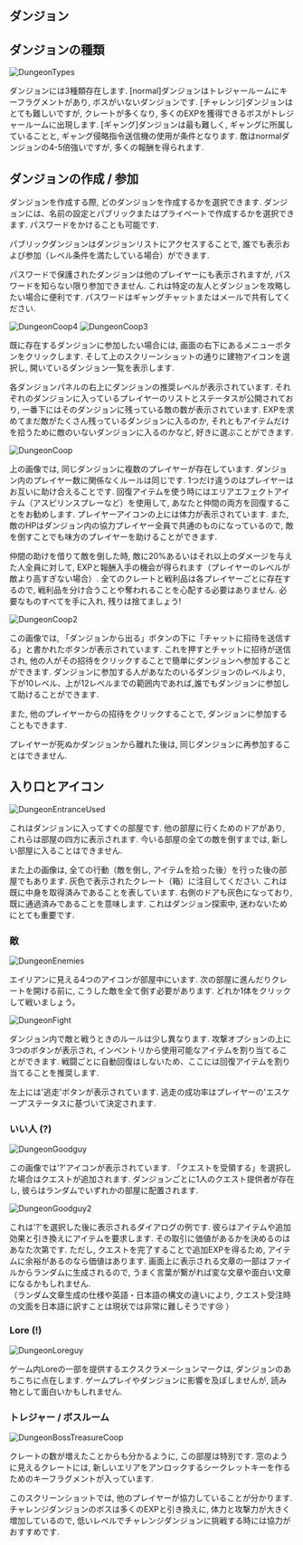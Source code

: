 ## ダンジョン

## ダンジョンの種類
  
![DungeonTypes](/resources/mobile-tutorial/DungeonTypes.png)
  
ダンジョンには3種類存在します. [normal]ダンジョンはトレジャールームにキーフラグメントがあり, ボスがいないダンジョンです. [チャレンジ]ダンジョンはとても難しいですが, クレートが多くなり, 多くのEXPを獲得できるボスがトレジャールームに出現します. [ギャング]ダンジョンは最も難しく, ギャングに所属していることと, ギャング侵略指令送信機の使用が条件となります. 敵はnormalダンジョンの4-5倍強いですが, 多くの報酬を得られます.

## ダンジョンの作成 / 参加
  
ダンジョンを作成する際, どのダンジョンを作成するかを選択できます. ダンジョンには、名前の設定とパブリックまたはプライベートで作成するかを選択できます. パスワードをかけることも可能です.

パブリックダンジョンはダンジョンリストにアクセスすることで, 誰でも表示および参加（レベル条件を満たしている場合）ができます.  

パスワードで保護されたダンジョンは他のプレイヤーにも表示されますが, パスワードを知らない限り参加できません. これは特定の友人とダンジョンを攻略したい場合に便利です. パスワードはギャングチャットまたはメールで共有してください.

![DungeonCoop4](/resources/mobile-tutorial/DungeonCoop4.png)
![DungeonCoop3](/resources/mobile-tutorial/DungeonCoop3.png)

既に存在するダンジョンに参加したい場合には, 画面の右下にあるメニューボタンをクリックします. そして上のスクリーンショットの通りに建物アイコンを選択し, 開いているダンジョン一覧を表示します.

各ダンジョンパネルの右上にダンジョンの推奨レベルが表示されています. それぞれのダンジョンに入っているプレイヤーのリストとステータスが公開されており, 一番下にはそのダンジョンに残っている敵の数が表示されています. EXPを求めてまだ敵がたくさん残っているダンジョンに入るのか, それともアイテムだけを拾うために敵のいないダンジョンに入るのかなど, 好きに選ぶことができます.  

![DungeonCoop](/resources/mobile-tutorial/DungeonCoop.png)
  
上の画像では, 同じダンジョンに複数のプレイヤーが存在しています. ダンジョン内のプレイヤー数に関係なくルールは同じです. 1つだけ違うのはプレイヤーはお互いに助け合えることです. 回復アイテムを使う時にはエリアエフェクトアイテム（アスピリンスプレーなど）を使用して, あなたと仲間の両方を回復することをお勧めします. プレイヤーアイコンの上には体力が表示されています. また, 敵のHPはダンジョン内の協力プレイヤー全員で共通のものになっているので, 敵を倒すことでも味方のプレイヤーを助けることができます.  

仲間の助けを借りて敵を倒した時, 敵に20%あるいはそれ以上のダメージを与えた人全員に対して, EXPと報酬入手の機会が得られます（プレイヤーのレベルが敵より高すぎない場合）. 全てのクレートと戦利品は各プレイヤーごとに存在するので, 戦利品を分け合うことや奪われることを心配する必要はありません. 必要なものすべてを手に入れ, 残りは捨てましょう!

![DungeonCoop2](/resources/mobile-tutorial/DungeonCoop2.png)

この画像では, 「ダンジョンから出る」ボタンの下に「チャットに招待を送信する」と書かれたボタンが表示されています. これを押すとチャットに招待が送信され, 他の人がその招待をクリックすることで簡単にダンジョンへ参加することができます. ダンジョンに参加する人があなたのいるダンジョンのレベルより, 下が10レベル、上が12レベルまでの範囲内であれば,誰でもダンジョンに参加して助けることができます.

また, 他のプレイヤーからの招待をクリックすることで, ダンジョンに参加することもできます.

プレイヤーが死ぬかダンジョンから離れた後は, 同じダンジョンに再参加することはできません.
  
## 入り口とアイコン
  
![DungeonEntranceUsed](/resources/mobile-tutorial/DungeonEntranceUsed.png)
  
これはダンジョンに入ってすぐの部屋です. 他の部屋に行くためのドアがあり, これらは部屋の四方に表示されます. 今いる部屋の全ての敵を倒すまでは, 新しい部屋に入ることはできません.

また上の画像は, 全ての行動（敵を倒し, アイテムを拾った後）を行った後の部屋でもあります. 灰色で表示されたクレート（箱）に注目してください. これは既に中身を取得済みであることを表しています. 右側のドアも灰色になっており, 既に通過済みであることを意味します. これはダンジョン探索中, 迷わないためにとても重要です.  

### 敵
  
![DungeonEnemies](/resources/mobile-tutorial/DungeonEnemies.png)
  
エイリアンに見える4つのアイコンが部屋中にいます. 次の部屋に進んだりクレートを開ける前に, こうした敵を全て倒す必要があります. どれか1体をクリックして戦いましょう。
  
![DungeonFight](/resources/mobile-tutorial/DungeonFight.png)
  
ダンジョン内で敵と戦うときのルールは少し異なります. 攻撃オプションの上に3つのボタンが表示され, インベントリから使用可能なアイテムを割り当てることができます. 戦闘ごとに自動回復はしないため、ここには回復アイテムを割り当てることを推奨します.

左上には'逃走'ボタンが表示されています. 逃走の成功率はプレイヤーの'エスケープ'ステータスに基づいて決定されます.  
 
### いい人 (?)
  
![DungeonGoodguy](/resources/mobile-tutorial/DungeonGoodguy.png)
  
この画像では'?'アイコンが表示されています. 「クエストを受領する」を選択した場合はクエストが追加されます. ダンジョンごとに1人のクエスト提供者が存在し, 彼らはランダムでいずれかの部屋に配置されます.
  
![DungeonGoodguy2](/resources/mobile-tutorial/DungeonGoodguy2.png)
  
これは'?'を選択した後に表示されるダイアログの例です. 彼らはアイテムや追加効果と引き換えにアイテムを要求します. その取引に価値があるかを決めるのはあなた次第です. ただし, クエストを完了することで追加EXPを得るため, アイテムに余裕があるのなら価値はあります. 画面上に表示される文章の一部はファイルからランダムに生成されるので, うまく言葉が繋がれば変な文章や面白い文章になるかもしれません.  
（ランダム文章生成の仕様や英語・日本語の構文の違いにより, クエスト受注時の文面を日本語に訳すことは現状では非常に難しそうです😢 ）

### Lore (!)

![DungeonLoreguy](/resources/mobile-tutorial/DungeonLoreguy.png)

ゲーム内Loreの一部を提供するエクスクラメーションマークは, ダンジョンのあちこちに点在します. ゲームプレイやダンジョンに影響を及ぼしませんが, 読み物として面白いかもしれません.

### トレジャー / ボスルーム
  
![DungeonBossTreasureCoop](/resources/mobile-tutorial/DungeonBossTreasureCoop.png)
  
クレートの数が増えたことからも分かるように, この部屋は特別です. 窓のように見えるクレートには, 新しいエリアをアンロックするシークレットキーを作るためのキーフラグメントが入っています.

このスクリーンショットでは, 他のプレイヤーが協力していることが分かります. チャレンジダンジョンのボスは多くのEXPと引き換えに, 体力と攻撃力が大きく増加しているので, 低いレベルでチャレンジダンジョンに挑戦する時には協力がおすすめです.
